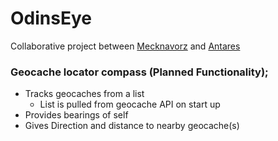 # OdinsEye
Collaborative project between [Mecknavorz](https://github.com/Mecknavorz) and [Antares](https://github.com/AnTaRes27)

### Geocache locator compass (Planned Functionality);
- Tracks geocaches from a list
  - List is pulled from geocache API on start up
- Provides bearings of self
- Gives Direction and distance to nearby geocache(s)
